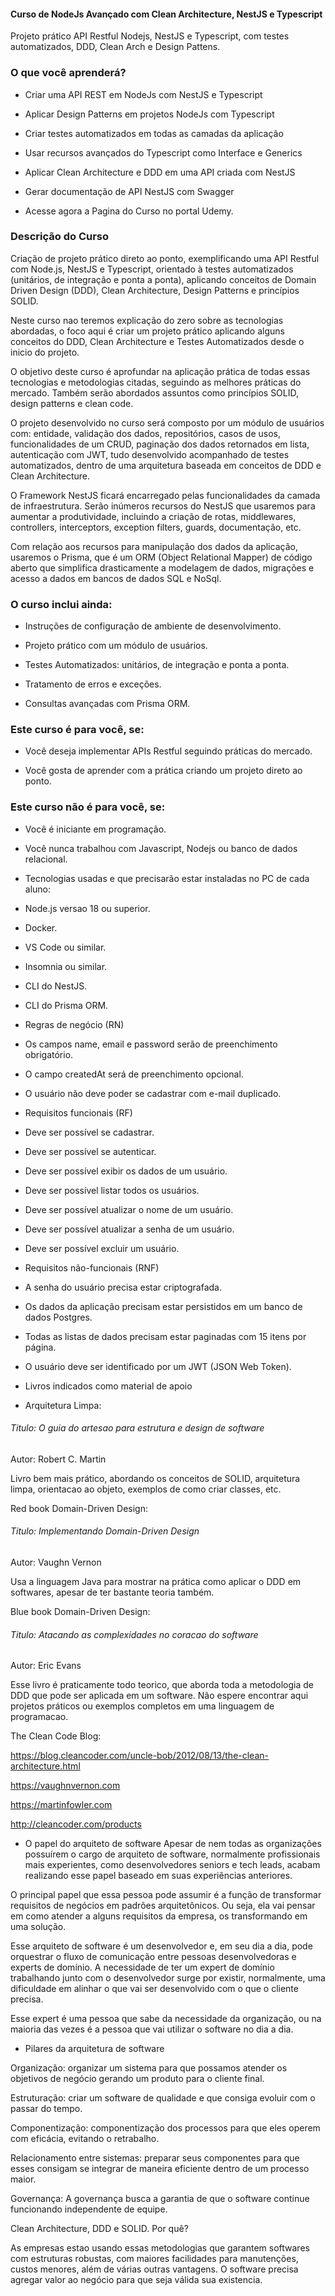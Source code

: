 #### Curso de NodeJs Avançado com Clean Architecture, NestJS e Typescript

Projeto prático API Restful Nodejs, NestJS e Typescript, com testes automatizados, DDD, Clean Arch e Design Pattens.
### O que você aprenderá?

- Criar uma API REST em NodeJs com NestJS e Typescript

- Aplicar Design Patterns em projetos NodeJs com Typescript

- Criar testes automatizados em todas as camadas da aplicação

- Usar recursos avançados do Typescript como Interface e Generics

- Aplicar Clean Architecture e DDD em uma API criada com NestJS

- Gerar documentação de API NestJS com Swagger

- Acesse agora a Pagina do Curso no portal Udemy.
### Descrição do Curso

Criação de projeto prático direto ao ponto, exemplificando uma API Restful com Node.js, NestJS e Typescript, orientado à testes automatizados (unitários, de integração e ponta a ponta), aplicando conceitos de Domain Driven Design (DDD), Clean Architecture, Design Patterns e princípios SOLID.

Neste curso nao teremos explicação do zero sobre as tecnologias abordadas, o foco aqui é criar um projeto prático aplicando alguns conceitos do DDD, Clean Architecture e Testes Automatizados desde o inicio do projeto.

O objetivo deste curso é aprofundar na aplicação prática de todas essas tecnologias e metodologias citadas, seguindo as melhores práticas do mercado. Também serão abordados assuntos como princípios SOLID, design patterns e clean code.

O projeto desenvolvido no curso será composto por um módulo de usuários com: entidade, validação dos dados, repositórios, casos de usos, funcionalidades de um CRUD, paginação dos dados retornados em lista, autenticação com JWT, tudo desenvolvido acompanhado de testes automatizados, dentro de uma arquitetura baseada em conceitos de DDD e Clean Architecture.

O Framework NestJS ficará encarregado pelas funcionalidades da camada de infraestrutura. Serão inúmeros recursos do NestJS que usaremos para aumentar a produtividade, incluindo a criação de rotas, middlewares, controllers, interceptors, exception filters, guards, documentação, etc.

Com relação aos recursos para manipulação dos dados da aplicação, usaremos o Prisma, que é um ORM (Object Relational Mapper) de código aberto que simplifica drasticamente a modelagem de dados, migrações e acesso a dados em bancos de dados SQL e NoSql.

### O curso inclui ainda:

- Instruções de configuração de ambiente de desenvolvimento.

- Projeto prático com um módulo de usuários.

- Testes Automatizados: unitários, de integração e ponta a ponta.

- Tratamento de erros e exceções.

- Consultas avançadas com Prisma ORM.

### Este curso é para você, se:

- Você deseja implementar APIs Restful seguindo práticas do mercado.

- Você gosta de aprender com a prática criando um projeto direto ao ponto.

### Este curso não é para você, se:

- Você é iniciante em programação.

- Você nunca trabalhou com Javascript, Nodejs ou banco de dados relacional.

- Tecnologias usadas e que precisarão estar instaladas no PC de cada aluno:

- Node.js versao 18 ou superior.

- Docker.

- VS Code ou similar.

- Insomnia ou similar.

- CLI do NestJS.

- CLI do Prisma ORM.

- Regras de negócio (RN)

- Os campos name, email e password serão de preenchimento obrigatório.

- O campo createdAt será de preenchimento opcional.

- O usuário não deve poder se cadastrar com e-mail duplicado.

- Requisitos funcionais (RF)

- Deve ser possível se cadastrar.

- Deve ser possível se autenticar.

- Deve ser possível exibir os dados de um usuário.

- Deve ser possível listar todos os usuários.

- Deve ser possível atualizar o nome de um usuário.

- Deve ser possível atualizar a senha de um usuário.

- Deve ser possível excluir um usuário.

- Requisitos não-funcionais (RNF)

- A senha do usuário precisa estar criptografada.

- Os dados da aplicação precisam estar persistidos em um banco de dados Postgres.

- Todas as listas de dados precisam estar paginadas com 15 itens por página.

- O usuário deve ser identificado por um JWT (JSON Web Token).

- Livros indicados como material de apoio

- Arquitetura Limpa:

###### Titulo: O guia do artesao para estrutura e design de software

Autor: Robert C. Martin

Livro bem mais prático, abordando os conceitos de SOLID, arquitetura limpa, orientacao ao objeto, exemplos de como criar classes, etc.

Red book Domain-Driven Design:

###### Titulo: Implementando Domain-Driven Design

Autor: Vaughn Vernon

Usa a linguagem Java para mostrar na prática como aplicar o DDD em softwares, apesar de ter bastante teoria também.

Blue book Domain-Driven Design:

###### Titulo: Atacando as complexidades no coracao do software

Autor: Eric Evans

Esse livro é praticamente todo teorico, que aborda toda a metodologia de DDD que pode ser aplicada em um software. Não espere encontrar aqui projetos práticos ou exemplos completos em uma linguagem de programacao.

The Clean Code Blog:

https://blog.cleancoder.com/uncle-bob/2012/08/13/the-clean-architecture.html

https://vaughnvernon.com

https://martinfowler.com

http://cleancoder.com/products

- O papel do arquiteto de software
Apesar de nem todas as organizações possuírem o cargo de arquiteto de software, normalmente profissionais mais experientes, como desenvolvedores seniors e tech leads, acabam realizando esse papel baseado em suas experiências anteriores.

O principal papel que essa pessoa pode assumir é a função de transformar requisitos de negócios em padrões arquitetônicos. Ou seja, ela vai pensar em como atender a alguns requisitos da empresa, os transformando em uma solução.


Esse arquiteto de software é um desenvolvedor e, em seu dia a dia, pode orquestrar o fluxo de comunicação entre pessoas desenvolvedoras e experts de domínio. A necessidade de ter um expert de domínio trabalhando junto com o desenvolvedor surge por existir, normalmente, uma dificuldade em alinhar o que vai ser desenvolvido com o que o cliente precisa.

Esse expert é uma pessoa que sabe da necessidade da organização, ou na maioria das vezes é a pessoa que vai utilizar o software no dia a dia.

- Pilares da arquitetura de software

Organização: organizar um sistema para que possamos atender os objetivos de negócio gerando um produto para o cliente final.

Estruturação: criar um software de qualidade e que consiga evoluir com o passar do tempo.

Componentização: componentização dos processos para que eles operem com eficácia, evitando o retrabalho.

Relacionamento entre sistemas: preparar seus componentes para que esses consigam se integrar de maneira eficiente dentro de um processo maior.

Governança: A governança busca a garantia de que o software continue funcionando independente de equipe.

Clean Architecture, DDD e SOLID. Por quê?

As empresas estao usando essas metodologias que garantem softwares com estruturas robustas, com maiores facilidades para manutenções, custos menores, além de várias outras vantagens. O software precisa agregar valor ao negócio para que seja válida sua existencia.